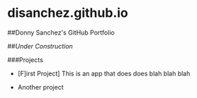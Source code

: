 # disanchez.github.io

##Donny Sanchez's GitHub Portfolio

##_Under Construction_

###Projects

* [F]irst Project]
    This is an app that does does blah blah blah
    
* Another project    
